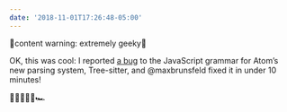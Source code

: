 ```yaml
---
date: '2018-11-01T17:26:48-05:00'
---
```

🚨content warning: extremely geeky🚨

OK, this was cool: I reported [a bug](https://github.com/tree-sitter/tree-sitter-javascript/issues/85) to the JavaScript grammar for Atom’s new parsing system, Tree-sitter, and @maxbrunsfeld fixed it in under 10 minutes!

🚤🙌🚀💪👏🏎 
